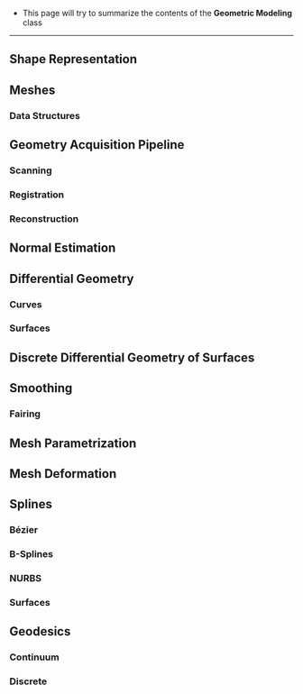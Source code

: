 + This page will try to summarize the contents of the **Geometric Modeling** class
---
## Shape Representation
## Meshes
### Data Structures
## Geometry Acquisition Pipeline
### Scanning
### Registration
### Reconstruction
## Normal Estimation
## Differential Geometry
### Curves
### Surfaces
## Discrete Differential Geometry of Surfaces
## Smoothing
### Fairing
## Mesh Parametrization
## Mesh Deformation
## Splines
### Bézier
### B-Splines
### NURBS
### Surfaces
## Geodesics
### Continuum
### Discrete